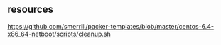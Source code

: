 ## resources

https://github.com/smerrill/packer-templates/blob/master/centos-6.4-x86_64-netboot/scripts/cleanup.sh
